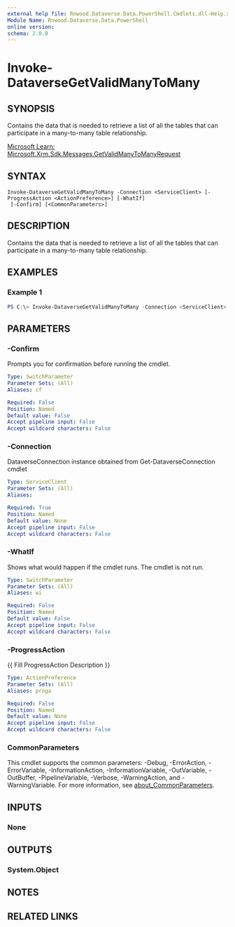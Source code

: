 ```yaml
---
external help file: Rnwood.Dataverse.Data.PowerShell.Cmdlets.dll-Help.xml
Module Name: Rnwood.Dataverse.Data.PowerShell
online version:
schema: 2.0.0
---
```


# Invoke-DataverseGetValidManyToMany

## SYNOPSIS
Contains the data that is needed to retrieve a list of all the tables that can participate in a many-to-many table relationship.

[Microsoft Learn: Microsoft.Xrm.Sdk.Messages.GetValidManyToManyRequest](https://learn.microsoft.com/dotnet/api/Microsoft.Xrm.Sdk.Messages.GetValidManyToManyRequest)

## SYNTAX

```
Invoke-DataverseGetValidManyToMany -Connection <ServiceClient> [-ProgressAction <ActionPreference>] [-WhatIf]
 [-Confirm] [<CommonParameters>]
```

## DESCRIPTION
Contains the data that is needed to retrieve a list of all the tables that can participate in a many-to-many table relationship.

## EXAMPLES

### Example 1
```powershell
PS C:\> Invoke-DataverseGetValidManyToMany -Connection <ServiceClient>
```

## PARAMETERS

### -Confirm
Prompts you for confirmation before running the cmdlet.

```yaml
Type: SwitchParameter
Parameter Sets: (All)
Aliases: cf

Required: False
Position: Named
Default value: False
Accept pipeline input: False
Accept wildcard characters: False
```

### -Connection
DataverseConnection instance obtained from Get-DataverseConnection cmdlet

```yaml
Type: ServiceClient
Parameter Sets: (All)
Aliases:

Required: True
Position: Named
Default value: None
Accept pipeline input: False
Accept wildcard characters: False
```

### -WhatIf
Shows what would happen if the cmdlet runs. The cmdlet is not run.

```yaml
Type: SwitchParameter
Parameter Sets: (All)
Aliases: wi

Required: False
Position: Named
Default value: False
Accept pipeline input: False
Accept wildcard characters: False
```

### -ProgressAction
{{ Fill ProgressAction Description }}

```yaml
Type: ActionPreference
Parameter Sets: (All)
Aliases: proga

Required: False
Position: Named
Default value: None
Accept pipeline input: False
Accept wildcard characters: False
```

### CommonParameters
This cmdlet supports the common parameters: -Debug, -ErrorAction, -ErrorVariable, -InformationAction, -InformationVariable, -OutVariable, -OutBuffer, -PipelineVariable, -Verbose, -WarningAction, and -WarningVariable. For more information, see [about_CommonParameters](http://go.microsoft.com/fwlink/?LinkID=113216).

## INPUTS

### None
## OUTPUTS

### System.Object
## NOTES

## RELATED LINKS
